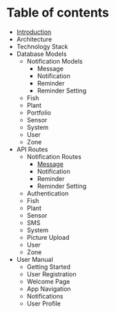# Table of contents

* [Introduction](README.md)
* Architecture
* Technology Stack
* Database Models
  * Notification Models
    * Message
    * Notification
    * Reminder
    * Reminder Setting
  * Fish
  * Plant
  * Portfolio
  * Sensor
  * System
  * User
  * Zone
* API Routes
  * Notification Routes
    * [Message](api-routes/notification-routes/message.md)
    * Notification
    * Reminder
    * Reminder Setting
  * Authentication
  * Fish
  * Plant
  * Sensor
  * SMS
  * System
  * Picture Upload
  * User
  * Zone
* User Manual
  * Getting Started
  * User Registration
  * Welcome Page
  * App Navigation
  * Notifications
  * User Profile

